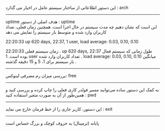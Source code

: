  این دستور اطلاعاتی از ساختار سیستم عامل در اخیار می گذارد : arch 

----------------------------------------------------------------------------------------------------------------

 uptime هدف اصلی از دستور : uptime   
 این است که نشان دهیم چه مدت سیستم در حال اجرا است. همچنین زمان فعلی، تعداد کاربران وارد شده و متوسط ​​بار سیستم را نمایش می دهد 

 22:20:33 up 620 days, 22:37, 1 user, load average: 0.03, 0.10, 0.10 

 22:20:33 زمان سیستم فعلی .
 up 620 days, 22:37 طول زمانی که سیستم فعال بوده است.
 1 user تعداد کاربران وارد شده .
 load average: 0.03, 0.10, 0.10 میانگین بار سیستم برای 1، 5 و 15 دقیقه گذشته .

----------------------------------------------------------------------------------------------------------------

 بررسی میزان رم مصرفی لینوکس: free 


 ----------------------------------------------------------------------------------------------------------------

 به کمک این دستور ساده می‌توانید مسیر فولدر کاری فعلی را چاپ کرده و بررسی کنید و همین‌طور از آن به صورت متغیر استفاده کنید : pwd


 ----------------------------------------------------------------------------------------------------------------

 این دستور، کاربر جاری را از خط فرمان خارج می نماید : exit 


 ----------------------------------------------------------------------------------------------------------------


 پایانه (ترمینال) به حروف کوچک و بزرگ حساس است